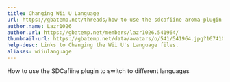 ```yaml
---
title: Changing Wii U Language
url: https://gbatemp.net/threads/how-to-use-the-sdcafiine-aroma-plugin-to-use-other-language-files-on-a-japanese-wii-u.621186/
author.name: Lazr1026
author.url: https://gbatemp.net/members/lazr1026.541964/
thumbnail-url: https://gbatemp.net/data/avatars/o/541/541964.jpg?1674102306
help-desc: Links to Changing the Wii U's Language files.
aliases: wiiulanguage
---
```


How to use the SDCafiine plugin to switch to different languages
